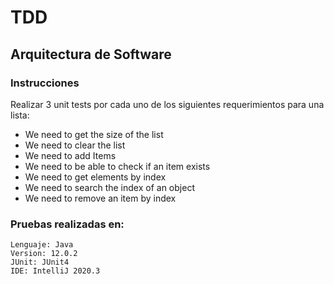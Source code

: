 # TDD 

## Arquitectura de Software

### Instrucciones
Realizar 3 unit tests por cada uno de los siguientes requerimientos para una lista:

* We need to get the size of the list
* We need to clear the list
* We need to add Items
* We need to be able to check if an item exists
* We need to get elements by index
* We need to search the index of an object
* We need to remove an item by index

### Pruebas realizadas en: 
``` 
Lenguaje: Java 
Version: 12.0.2
JUnit: JUnit4
IDE: IntelliJ 2020.3
```
    

